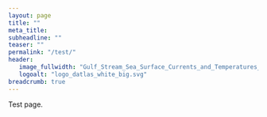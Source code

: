 ```yaml
---
layout: page
title: ""
meta_title: 
subheadline: ""
teaser: ""
permalink: "/test/"
header:
   image_fullwidth: "Gulf_Stream_Sea_Surface_Currents_and_Temperatures_NASA_SVS.jpg"
   logoalt: "logo_datlas_white_big.svg"
breadcrumb: true
---
```


Test page.

